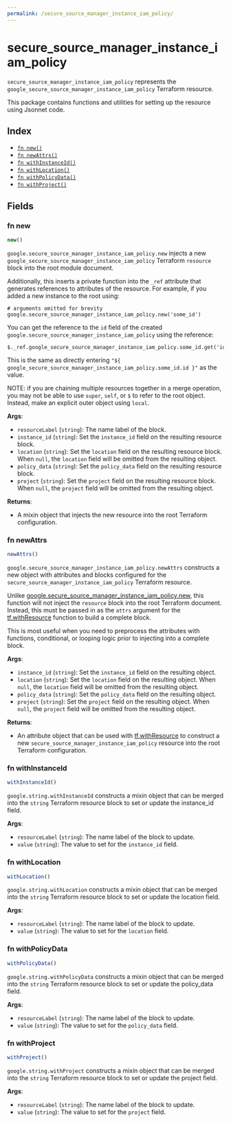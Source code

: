 ```yaml
---
permalink: /secure_source_manager_instance_iam_policy/
---
```


# secure_source_manager_instance_iam_policy

`secure_source_manager_instance_iam_policy` represents the `google_secure_source_manager_instance_iam_policy` Terraform resource.



This package contains functions and utilities for setting up the resource using Jsonnet code.


## Index

* [`fn new()`](#fn-new)
* [`fn newAttrs()`](#fn-newattrs)
* [`fn withInstanceId()`](#fn-withinstanceid)
* [`fn withLocation()`](#fn-withlocation)
* [`fn withPolicyData()`](#fn-withpolicydata)
* [`fn withProject()`](#fn-withproject)

## Fields

### fn new

```ts
new()
```


`google.secure_source_manager_instance_iam_policy.new` injects a new `google_secure_source_manager_instance_iam_policy` Terraform `resource`
block into the root module document.

Additionally, this inserts a private function into the `_ref` attribute that generates references to attributes of the
resource. For example, if you added a new instance to the root using:

    # arguments omitted for brevity
    google.secure_source_manager_instance_iam_policy.new('some_id')

You can get the reference to the `id` field of the created `google.secure_source_manager_instance_iam_policy` using the reference:

    $._ref.google_secure_source_manager_instance_iam_policy.some_id.get('id')

This is the same as directly entering `"${ google_secure_source_manager_instance_iam_policy.some_id.id }"` as the value.

NOTE: if you are chaining multiple resources together in a merge operation, you may not be able to use `super`, `self`,
or `$` to refer to the root object. Instead, make an explicit outer object using `local`.

**Args**:
  - `resourceLabel` (`string`): The name label of the block.
  - `instance_id` (`string`): Set the `instance_id` field on the resulting resource block.
  - `location` (`string`): Set the `location` field on the resulting resource block. When `null`, the `location` field will be omitted from the resulting object.
  - `policy_data` (`string`): Set the `policy_data` field on the resulting resource block.
  - `project` (`string`): Set the `project` field on the resulting resource block. When `null`, the `project` field will be omitted from the resulting object.

**Returns**:
- A mixin object that injects the new resource into the root Terraform configuration.


### fn newAttrs

```ts
newAttrs()
```


`google.secure_source_manager_instance_iam_policy.newAttrs` constructs a new object with attributes and blocks configured for the `secure_source_manager_instance_iam_policy`
Terraform resource.

Unlike [google.secure_source_manager_instance_iam_policy.new](#fn-new), this function will not inject the `resource`
block into the root Terraform document. Instead, this must be passed in as the `attrs` argument for the
[tf.withResource](https://github.com/tf-libsonnet/core/tree/main/docs#fn-withresource) function to build a complete block.

This is most useful when you need to preprocess the attributes with functions, conditional, or looping logic prior to
injecting into a complete block.

**Args**:
  - `instance_id` (`string`): Set the `instance_id` field on the resulting object.
  - `location` (`string`): Set the `location` field on the resulting object. When `null`, the `location` field will be omitted from the resulting object.
  - `policy_data` (`string`): Set the `policy_data` field on the resulting object.
  - `project` (`string`): Set the `project` field on the resulting object. When `null`, the `project` field will be omitted from the resulting object.

**Returns**:
  - An attribute object that can be used with [tf.withResource](https://github.com/tf-libsonnet/core/tree/main/docs#fn-withresource) to construct a new `secure_source_manager_instance_iam_policy` resource into the root Terraform configuration.


### fn withInstanceId

```ts
withInstanceId()
```

`google.string.withInstanceId` constructs a mixin object that can be merged into the `string`
Terraform resource block to set or update the instance_id field.



**Args**:
  - `resourceLabel` (`string`): The name label of the block to update.
  - `value` (`string`): The value to set for the `instance_id` field.


### fn withLocation

```ts
withLocation()
```

`google.string.withLocation` constructs a mixin object that can be merged into the `string`
Terraform resource block to set or update the location field.



**Args**:
  - `resourceLabel` (`string`): The name label of the block to update.
  - `value` (`string`): The value to set for the `location` field.


### fn withPolicyData

```ts
withPolicyData()
```

`google.string.withPolicyData` constructs a mixin object that can be merged into the `string`
Terraform resource block to set or update the policy_data field.



**Args**:
  - `resourceLabel` (`string`): The name label of the block to update.
  - `value` (`string`): The value to set for the `policy_data` field.


### fn withProject

```ts
withProject()
```

`google.string.withProject` constructs a mixin object that can be merged into the `string`
Terraform resource block to set or update the project field.



**Args**:
  - `resourceLabel` (`string`): The name label of the block to update.
  - `value` (`string`): The value to set for the `project` field.
